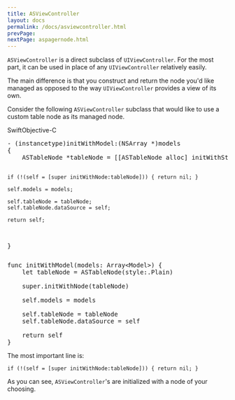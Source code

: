 ```yaml
---
title: ASViewController
layout: docs
permalink: /docs/asviewcontroller.html
prevPage: 
nextPage: aspagernode.html
---
```


`ASViewController` is a direct subclass of `UIViewController`.  For the most part, it can be used in place of any `UIViewController` relatively easily.  

The main difference is that you construct and return the node you'd like managed as opposed to the way `UIViewController` provides a view of its own.

Consider the following `ASViewController` subclass that would like to use a custom table node as its managed node.

<div class = "highlight-group">
<span class="language-toggle"><a data-lang="swift" class="swiftButton">Swift</a><a data-lang="objective-c" class = "active objcButton">Objective-C</a></span>
<div class = "code">
  <pre lang="objc" class="objcCode">
- (instancetype)initWithModel:(NSArray *)models
{
    ASTableNode *tableNode = [[ASTableNode alloc] initWithStyle:UITableViewStylePlain];

    if (!(self = [super initWithNode:tableNode])) { return nil; }

    self.models = models;
    
    self.tableNode = tableNode;
    self.tableNode.dataSource = self;
    
    return self;
}
</pre>

  <pre lang="swift" class = "swiftCode hidden">
func initWithModel(models: Array&lt;Model&gt;) {
	let tableNode = ASTableNode(style:.Plain)

    super.initWithNode(tableNode)

    self.models = models
    
    self.tableNode = tableNode
    self.tableNode.dataSource = self
    
    return self
}
</pre>
</div>
</div>

The most important line is:

`if (!(self = [super initWithNode:tableNode])) { return nil; }`

As you can see, `ASViewController`'s are initialized with a node of your choosing.   
